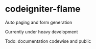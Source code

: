 codeigniter-flame
=================

Auto paging and form generation

Currently under heavy development

Todo: documentation codewise and public